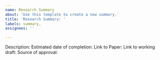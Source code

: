 ```yaml
---
name: Research Summary
about: 'Use this template to create a new summary.'
title: 'Research Summary: '
labels: summary,
assignees: ''

---
```

Description: 
Estimated date of completion: 
Link to Paper:
Link to working draft:
Source of approval: 

<!--
Thanks for expressing interest in proposing a summary for SCRF. Before submission, please complete the following steps: 

1. Format the title of the ticket: Research Summary: Title of the Paper 

2. Fill out the ticket and include: 
- A description of why this summary is novel, timely, and interesting 
- Estimated date of completion (tentative) 
- A link to draft Google Doc, with the following specifications: 
   a. Copy and paste the Research Summary template in the draft 
   b. Provide a publicly accessible link 
   c. Request access to move the draft to SCRF's folder for Idea Stage and Drafting 
- A source of approval: provide either a Research Pulse issue number, a link/screenshot if approved by @cipherix, or indicate if it needs approval

3. Assign yourself to the issue 

4. Add the label "summary", and 1-3 other relevant tags

--->
